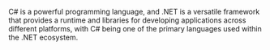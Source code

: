C# is a powerful programming language, and .NET is a versatile framework that provides a runtime and libraries for developing applications across different platforms, 
with C# being one of the primary languages used within the .NET ecosystem.

